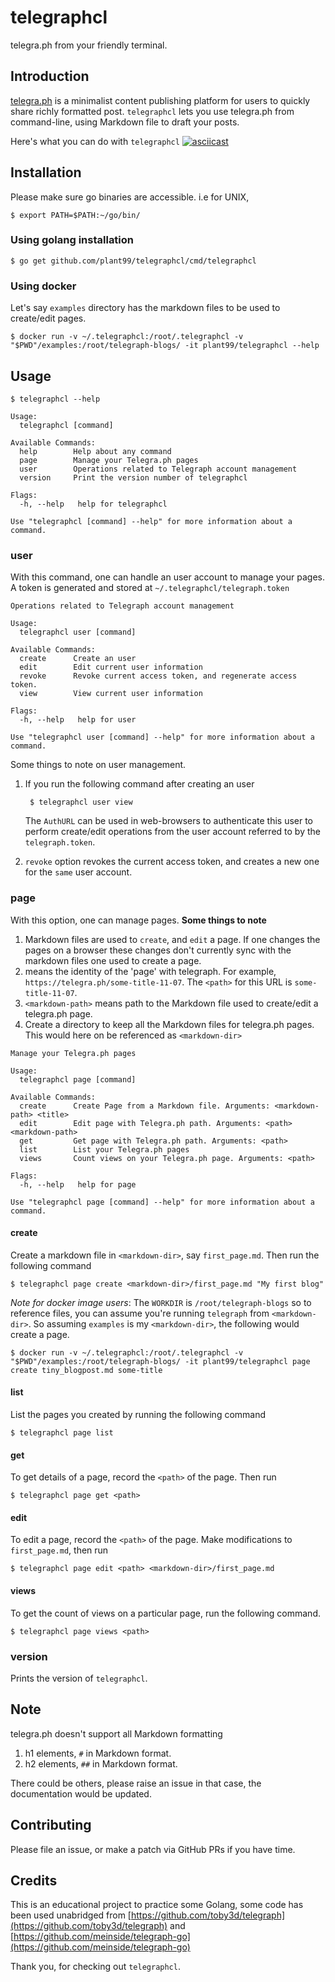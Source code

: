 # telegraphcl
telegra.ph from your friendly terminal.

## Introduction

[telegra.ph](https://telegra.ph) is a minimalist content publishing platform for users to quickly share richly formatted post. `telegraphcl` lets you use
telegra.ph from command-line, using Markdown file to draft your posts.

Here's what you can do with `telegraphcl`
[![asciicast](https://asciinema.org/a/371198.png)](https://asciinema.org/a/371198)

## Installation

Please make sure go binaries are accessible. i.e for UNIX,

    $ export PATH=$PATH:~/go/bin/


### Using golang installation

    $ go get github.com/plant99/telegraphcl/cmd/telegraphcl

### Using docker

Let's say `examples` directory has the markdown files to be used to create/edit pages.

    $ docker run -v ~/.telegraphcl:/root/.telegraphcl -v "$PWD"/examples:/root/telegraph-blogs/ -it plant99/telegraphcl --help

## Usage

    $ telegraphcl --help

```
Usage:
  telegraphcl [command]

Available Commands:
  help        Help about any command
  page        Manage your Telegra.ph pages
  user        Operations related to Telegraph account management
  version     Print the version number of telegraphcl

Flags:
  -h, --help   help for telegraphcl

Use "telegraphcl [command] --help" for more information about a command.
```

### user

With this command, one can handle an user account to manage your pages. A token is generated and stored at `~/.telegraphcl/telegraph.token`

```
Operations related to Telegraph account management

Usage:
  telegraphcl user [command]

Available Commands:
  create      Create an user
  edit        Edit current user information
  revoke      Revoke current access token, and regenerate access token.
  view        View current user information

Flags:
  -h, --help   help for user

Use "telegraphcl user [command] --help" for more information about a command.
```

Some things to note on user management.

1. If you run the following command after creating an user

        $ telegraphcl user view
   The `AuthURL` can be used in web-browsers to authenticate this user to perform create/edit operations from the user account referred to by the `telegraph.token`. 

2. `revoke` option revokes the current access token, and creates a new one for the `same` user account.

### page

With this option, one can manage pages. **Some things to note**

1. Markdown files are used to `create`, and `edit` a page. If one changes the pages on a browser these changes don't currently sync with the markdown files one used to create a page.
2. <path> means the identity of the 'page' with telegraph. For example, `https://telegra.ph/some-title-11-07`. The `<path>` for this URL is `some-title-11-07`.
3. `<markdown-path>` means path to the Markdown file used to create/edit a telegra.ph page.
4. Create a directory to keep all the Markdown files for telegra.ph pages. This would here on be referenced as `<markdown-dir>`

```
Manage your Telegra.ph pages

Usage:
  telegraphcl page [command]

Available Commands:
  create      Create Page from a Markdown file. Arguments: <markdown-path> <title>
  edit        Edit page with Telegra.ph path. Arguments: <path> <markdown-path>
  get         Get page with Telegra.ph path. Arguments: <path>
  list        List your Telegra.ph pages
  views       Count views on your Telegra.ph page. Arguments: <path>

Flags:
  -h, --help   help for page

Use "telegraphcl page [command] --help" for more information about a command.
```

#### create

Create a markdown file in `<markdown-dir>`, say `first_page.md`. Then run the following command

    $ telegraphcl page create <markdown-dir>/first_page.md "My first blog"

*Note for docker image users*: The `WORKDIR` is `/root/telegraph-blogs` so to reference files, you can assume you're running `telegraph` from `<markdown-dir>`.
So assuming `examples` is my `<markdown-dir>`, the following would create a page.

    $ docker run -v ~/.telegraphcl:/root/.telegraphcl -v "$PWD"/examples:/root/telegraph-blogs/ -it plant99/telegraphcl page create tiny_blogpost.md some-title


#### list

List the pages you created by running the following command

    $ telegraphcl page list

#### get

To get details of a page, record the `<path>` of the page. Then run
    
    $ telegraphcl page get <path>

#### edit

To edit a page, record the `<path>` of the page. Make modifications to `first_page.md`, then run

    $ telegraphcl page edit <path> <markdown-dir>/first_page.md

#### views

To get the count of views on a particular page, run the following command.

    $ telegraphcl page views <path>

### version

Prints the version of `telegraphcl`.


## Note


telegra.ph doesn't support all Markdown formatting

1. h1 elements, `#` in Markdown format.
2. h2 elements, `##` in Markdown format.

There could be others, please raise an issue in that case, the documentation would be updated.

## Contributing

Please file an issue, or make a patch via GitHub PRs if you have time.

## Credits

This is an educational project to practice some Golang, some code has been used unabridged from [https://github.com/toby3d/telegraph](https://github.com/toby3d/telegraph) and  
[https://github.com/meinside/telegraph-go](https://github.com/meinside/telegraph-go)

Thank you, for checking out `telegraphcl`.
